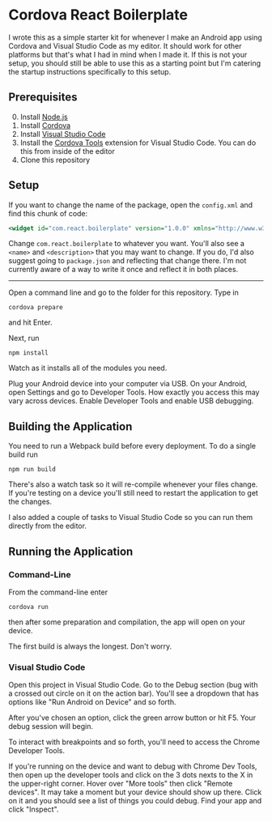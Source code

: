# Cordova React Boilerplate

I wrote this as a simple starter kit for whenever I make an Android app using Cordova and Visual Studio Code as my editor. It should work for other platforms but that's what I had in mind when I made it. If this is not your setup, you should still be able to use this as a starting point but I'm catering the startup instructions specifically to this setup.

## Prerequisites

  0. Install [Node.js](https://nodejs.org/en/)
  1. Install [Cordova](https://cordova.apache.org/#getstarted)
  2. Install [Visual Studio Code](https://code.visualstudio.com/)
  3. Install the [Cordova Tools](https://github.com/Microsoft/vscode-cordova) extension for Visual Studio Code. You can do this from inside of the editor
  4. Clone this repository

## Setup

If you want to change the name of the package, open the `config.xml` and find this chunk of code:

```xml
<widget id="com.react.boilerplate" version="1.0.0" xmlns="http://www.w3.org/ns/widgets" xmlns:cdv="http://cordova.apache.org/ns/1.0">
```

Change `com.react.boilerplate` to whatever you want. You'll also see a `<name>` and `<description>` that you may want to change.
If you do, I'd also suggest going to `package.json` and reflecting that change there. I'm not currently aware of a way to write it once and reflect it in both places.

----

Open a command line and go to the folder for this repository. Type in

```
cordova prepare
```

and hit Enter.

Next, run

```
npm install
```

Watch as it installs all of the modules you need.

Plug your Android device into your computer via USB. On your Android, open Settings and go to Developer Tools.
How exactly you access this may vary across devices. Enable Developer Tools and enable USB debugging.

## Building the Application

You need to run a Webpack build before every deployment. To do a single build run

```
npm run build
```

There's also a watch task so it will re-compile whenever your files change. If you're testing on a device
you'll still need to restart the application to get the changes.

I also added a couple of tasks to Visual Studio Code so you can run them directly from the editor.

## Running the Application

### Command-Line

From the command-line enter

```
cordova run
```

then after some preparation and compilation, the app will open on your device.

The first build is always the longest. Don't worry.

### Visual Studio Code

Open this project in Visual Studio Code. Go to the Debug section (bug with a crossed out circle on it on the action bar).
You'll see a dropdown that has options like "Run Android on Device" and so forth.

After you've chosen an option, click the green arrow button or hit F5. Your debug session will begin.

To interact with breakpoints and so forth, you'll need to access the Chrome Developer Tools.

If you're running on the device and want to debug with Chrome Dev Tools, then open up the developer tools and click on the 3 dots nexts to the X in the
upper-right corner. Hover over "More tools" then click "Remote devices". It may take a moment but your device should show up there. Click on it and you
should see a list of things you could debug. Find your app and click "Inspect".